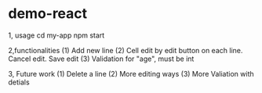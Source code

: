 # demo-react
1, usage
cd my-app
npm start

2,functionalities
(1) Add new line
(2) Cell edit by edit button on each line. Cancel edit. Save edit
(3) Validation for "age", must be int

3, Future work
(1) Delete a line
(2) More editing ways
(3) More Valiation with detials
